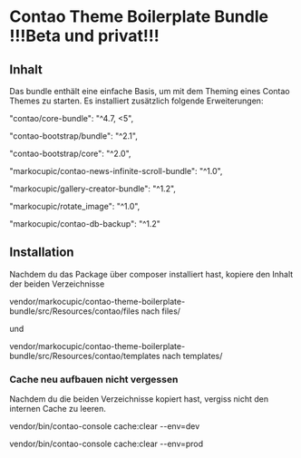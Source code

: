 # Contao Theme Boilerplate Bundle !!!Beta und privat!!!

## Inhalt
Das bundle enthält eine einfache Basis, um mit dem Theming eines Contao Themes zu starten. Es installiert zusätzlich folgende Erweiterungen:

"contao/core-bundle": "^4.7, <5",

"contao-bootstrap/bundle": "^2.1",

"contao-bootstrap/core": "^2.0",

"markocupic/contao-news-infinite-scroll-bundle": "^1.0",

"markocupic/gallery-creator-bundle": "^1.2",

"markocupic/rotate_image": "^1.0",

"markocupic/contao-db-backup": "^1.2"


## Installation
Nachdem du das Package über composer installiert hast, kopiere den Inhalt der beiden Verzeichnisse

vendor/markocupic/contao-theme-boilerplate-bundle/src/Resources/contao/files nach files/

  und

vendor/markocupic/contao-theme-boilerplate-bundle/src/Resources/contao/templates nach templates/


### Cache neu aufbauen nicht vergessen
Nachdem du die beiden Verzeichnisse kopiert hast, vergiss nicht den internen Cache zu leeren.

vendor/bin/contao-console cache:clear --env=dev

vendor/bin/contao-console cache:clear --env=prod
